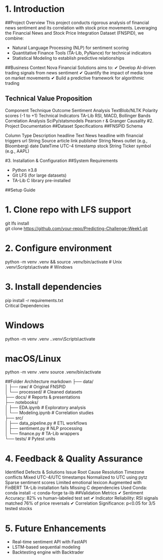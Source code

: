 # 1. Introduction
##Project Overview
This project conducts rigorous analysis of financial news sentiment and its correlation with stock price movements. Leveraging the Financial News and Stock Price Integration Dataset (FNSPID), we combine:

- Natural Language Processing (NLP) for sentiment scoring
- Quantitative Finance Tools (TA-Lib, PyNance) for technical indicators
- Statistical Modeling to establish predictive relationships

##Business Context
Nova Financial Solutions aims to:
✔ Develop AI-driven trading signals from news sentiment
✔ Quantify the impact of media tone on market movements
✔ Build a predictive framework for algorithmic trading

## Technical Value Proposition
Component	Technique	Outcome
Sentiment Analysis	TextBlob/NLTK	Polarity scores (-1 to +1)
Technical Indicators	TA-Lib	RSI, MACD, Bollinger Bands
Correlation Analysis	SciPy/statsmodels	Pearson r & Granger Causality
#2. Project Documentation
##Dataset Specifications
##FNSPID Schema

Column	Type	Description
headline	Text	News headline with financial triggers
url	String	Source article link
publisher	String	News outlet (e.g., Bloomberg)
date	DateTime	UTC-4 timestamp
stock	String	Ticker symbol (e.g., AAPL)


#3. Installation & Configuration
##System Requirements
- Python ≥3.8
- Git LFS (for large datasets)
- TA-Lib C library pre-installed

##Setup Guide
# 1. Clone repo with LFS support  
git lfs install  
git clone https://github.com/your-repo/Predicting-Challenge-Week1.git  

# 2. Configure environment  
python -m venv .venv && source .venv/bin/activate  # Unix  
.venv\Scripts\activate                              # Windows  

# 3. Install dependencies  
pip install -r requirements.txt  
Critical Dependencies
# Windows
python -m venv .venv
.\.venv\Scripts\activate

# macOS/Linux
python -m venv .venv
source .venv/bin/activate

##Folder Architecture
markdown
├── data/  
│   ├── raw/               # Original FNSPID  
│   └── processed/         # Cleaned datasets  
├── docs/                  # Reports & presentations  
├── notebooks/  
│   ├── EDA.ipynb          # Exploratory analysis  
│   └── Modeling.ipynb     # Correlation studies  
├── src/  
│   ├── data_pipeline.py   # ETL workflows  
│   ├── sentiment.py       # NLP processing  
│   └── finance.py         # TA-Lib wrappers  
└── tests/                 # Pytest units  
# 4. Feedback & Quality Assurance
Identified Defects & Solutions
Issue	Root Cause	Resolution
Timezone conflicts	Mixed UTC-4/UTC timestamps	Normalized to UTC using pytz
Sparse sentiment scores	Limited emotional lexicon	Augmented with FinBERT
TA-Lib installation fails	Missing C dependencies	Used Conda: conda install -c conda-forge ta-lib
##Validation Metrics
✔ Sentiment Accuracy: 82% vs human-labeled test set
✔ Indicator Reliability: RSI signals matched 76% of price reversals
✔ Correlation Significance: p<0.05 for 3/5 tested stocks

# 5. Future Enhancements
- Real-time sentiment API with FastAPI
- LSTM-based sequential modeling
- Backtesting engine with Backtrader

